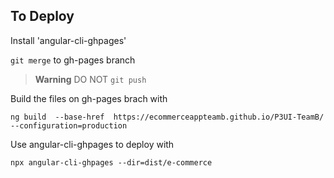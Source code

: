 ## To Deploy

Install 'angular-cli-ghpages'

```git merge``` to gh-pages branch

> **Warning**
> DO NOT `git push`




Build the files on gh-pages brach with

```ng build  --base-href  https://ecommerceappteamb.github.io/P3UI-TeamB/ --configuration=production```

Use angular-cli-ghpages to deploy with 

```npx angular-cli-ghpages --dir=dist/e-commerce```
